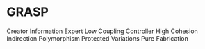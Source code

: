 # GRASP


Creator
Information Expert
Low Coupling
Controller
High Cohesion
Indirection
Polymorphism
Protected Variations
Pure Fabrication
